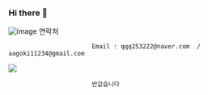 ### Hi there 👋  
![image](https://github.com/rhwjdtjs/rhwjdtjs/assets/42109688/7367f3ec-03c3-45a1-8501-e0417f7f9240)
                           연락처
                           
                           Email : qqq253222@naver.com  / aagoki11234@gmail.com
<img src="https://img.shields.io/badge/Naver-03C75A?style=for-the-badge&logo=Naver&logoColor=white">


                           반갑습니다  


<!--
**rhwjdtjs/rhwjdtjs** is a ✨ _special_ ✨ repository because its `README.md` (this file) appears on your GitHub profile.

Here are some ideas to get you started:

- 🔭 I’m currently working on ...
- 🌱 I’m currently learning ...
- 👯 I’m looking to collaborate on ...
- 🤔 I’m looking for help with ...
- 💬 Ask me about ...
- 📫 How to reach me: ...
- 😄 Pronouns: ...
- ⚡ Fun fact: ...
-->
